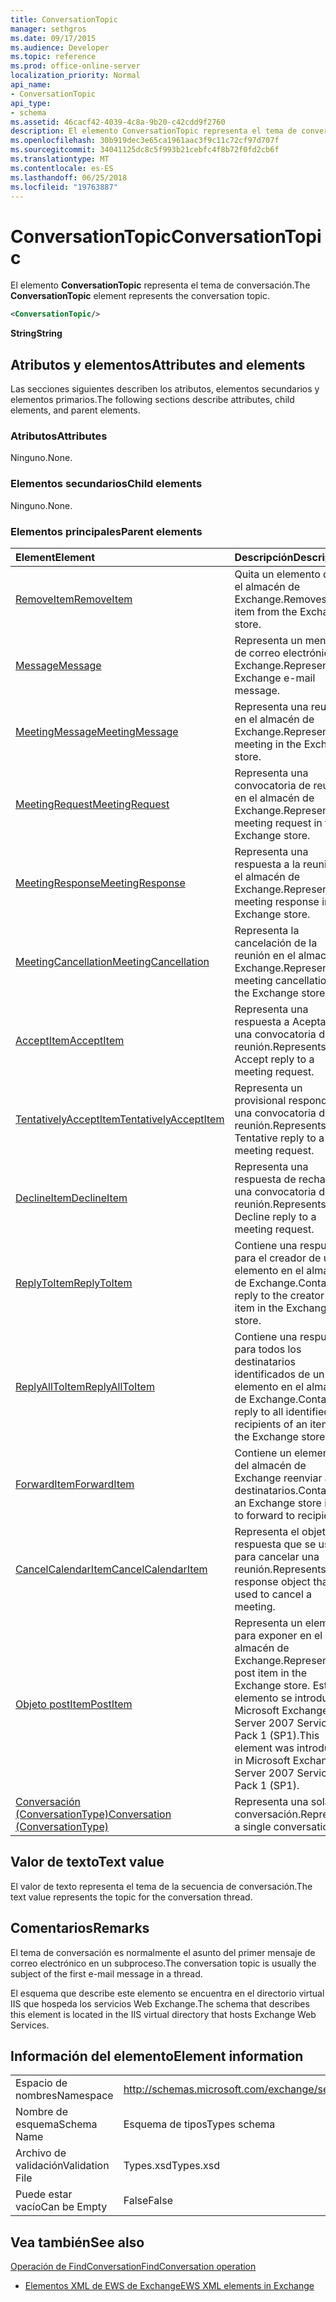 ```yaml
---
title: ConversationTopic
manager: sethgros
ms.date: 09/17/2015
ms.audience: Developer
ms.topic: reference
ms.prod: office-online-server
localization_priority: Normal
api_name:
- ConversationTopic
api_type:
- schema
ms.assetid: 46cacf42-4039-4c8a-9b20-c42cdd9f2760
description: El elemento ConversationTopic representa el tema de conversación.
ms.openlocfilehash: 30b919dec3e65ca1961aac3f9c11c72cf97d707f
ms.sourcegitcommit: 34041125dc8c5f993b21cebfc4f8b72f0fd2cb6f
ms.translationtype: MT
ms.contentlocale: es-ES
ms.lasthandoff: 06/25/2018
ms.locfileid: "19763887"
---
```

# <a name="conversationtopic"></a><span data-ttu-id="2fb9e-103">ConversationTopic</span><span class="sxs-lookup"><span data-stu-id="2fb9e-103">ConversationTopic</span></span>

<span data-ttu-id="2fb9e-104">El elemento **ConversationTopic** representa el tema de conversación.</span><span class="sxs-lookup"><span data-stu-id="2fb9e-104">The **ConversationTopic** element represents the conversation topic.</span></span> 
  
```xml
<ConversationTopic/>
```

 <span data-ttu-id="2fb9e-105">**String**</span><span class="sxs-lookup"><span data-stu-id="2fb9e-105">**String**</span></span>
## <a name="attributes-and-elements"></a><span data-ttu-id="2fb9e-106">Atributos y elementos</span><span class="sxs-lookup"><span data-stu-id="2fb9e-106">Attributes and elements</span></span>

<span data-ttu-id="2fb9e-107">Las secciones siguientes describen los atributos, elementos secundarios y elementos primarios.</span><span class="sxs-lookup"><span data-stu-id="2fb9e-107">The following sections describe attributes, child elements, and parent elements.</span></span>
  
### <a name="attributes"></a><span data-ttu-id="2fb9e-108">Atributos</span><span class="sxs-lookup"><span data-stu-id="2fb9e-108">Attributes</span></span>

<span data-ttu-id="2fb9e-109">Ninguno.</span><span class="sxs-lookup"><span data-stu-id="2fb9e-109">None.</span></span>
  
### <a name="child-elements"></a><span data-ttu-id="2fb9e-110">Elementos secundarios</span><span class="sxs-lookup"><span data-stu-id="2fb9e-110">Child elements</span></span>

<span data-ttu-id="2fb9e-111">Ninguno.</span><span class="sxs-lookup"><span data-stu-id="2fb9e-111">None.</span></span>
  
### <a name="parent-elements"></a><span data-ttu-id="2fb9e-112">Elementos principales</span><span class="sxs-lookup"><span data-stu-id="2fb9e-112">Parent elements</span></span>

|<span data-ttu-id="2fb9e-113">**Element**</span><span class="sxs-lookup"><span data-stu-id="2fb9e-113">**Element**</span></span>|<span data-ttu-id="2fb9e-114">**Descripción**</span><span class="sxs-lookup"><span data-stu-id="2fb9e-114">**Description**</span></span>|
|:-----|:-----|
|[<span data-ttu-id="2fb9e-115">RemoveItem</span><span class="sxs-lookup"><span data-stu-id="2fb9e-115">RemoveItem</span></span>](removeitem.md) <br/> |<span data-ttu-id="2fb9e-116">Quita un elemento desde el almacén de Exchange.</span><span class="sxs-lookup"><span data-stu-id="2fb9e-116">Removes an item from the Exchange store.</span></span>  <br/> |
|[<span data-ttu-id="2fb9e-117">Message</span><span class="sxs-lookup"><span data-stu-id="2fb9e-117">Message</span></span>](message-ex15websvcsotherref.md) <br/> |<span data-ttu-id="2fb9e-118">Representa un mensaje de correo electrónico de Exchange.</span><span class="sxs-lookup"><span data-stu-id="2fb9e-118">Represents an Exchange e-mail message.</span></span>  <br/> |
|[<span data-ttu-id="2fb9e-119">MeetingMessage</span><span class="sxs-lookup"><span data-stu-id="2fb9e-119">MeetingMessage</span></span>](meetingmessage.md) <br/> |<span data-ttu-id="2fb9e-120">Representa una reunión en el almacén de Exchange.</span><span class="sxs-lookup"><span data-stu-id="2fb9e-120">Represents a meeting in the Exchange store.</span></span>  <br/> |
|[<span data-ttu-id="2fb9e-121">MeetingRequest</span><span class="sxs-lookup"><span data-stu-id="2fb9e-121">MeetingRequest</span></span>](meetingrequest.md) <br/> |<span data-ttu-id="2fb9e-122">Representa una convocatoria de reunión en el almacén de Exchange.</span><span class="sxs-lookup"><span data-stu-id="2fb9e-122">Represents a meeting request in the Exchange store.</span></span>  <br/> |
|[<span data-ttu-id="2fb9e-123">MeetingResponse</span><span class="sxs-lookup"><span data-stu-id="2fb9e-123">MeetingResponse</span></span>](meetingresponse.md) <br/> |<span data-ttu-id="2fb9e-124">Representa una respuesta a la reunión en el almacén de Exchange.</span><span class="sxs-lookup"><span data-stu-id="2fb9e-124">Represents a meeting response in the Exchange store.</span></span>  <br/> |
|[<span data-ttu-id="2fb9e-125">MeetingCancellation</span><span class="sxs-lookup"><span data-stu-id="2fb9e-125">MeetingCancellation</span></span>](meetingcancellation.md) <br/> |<span data-ttu-id="2fb9e-126">Representa la cancelación de la reunión en el almacén de Exchange.</span><span class="sxs-lookup"><span data-stu-id="2fb9e-126">Represents a meeting cancellation in the Exchange store.</span></span>  <br/> |
|[<span data-ttu-id="2fb9e-127">AcceptItem</span><span class="sxs-lookup"><span data-stu-id="2fb9e-127">AcceptItem</span></span>](acceptitem.md) <br/> |<span data-ttu-id="2fb9e-128">Representa una respuesta a Aceptar a una convocatoria de reunión.</span><span class="sxs-lookup"><span data-stu-id="2fb9e-128">Represents an Accept reply to a meeting request.</span></span>  <br/> |
|[<span data-ttu-id="2fb9e-129">TentativelyAcceptItem</span><span class="sxs-lookup"><span data-stu-id="2fb9e-129">TentativelyAcceptItem</span></span>](tentativelyacceptitem.md) <br/> |<span data-ttu-id="2fb9e-130">Representa un provisional responde a una convocatoria de reunión.</span><span class="sxs-lookup"><span data-stu-id="2fb9e-130">Represents a Tentative reply to a meeting request.</span></span>  <br/> |
|[<span data-ttu-id="2fb9e-131">DeclineItem</span><span class="sxs-lookup"><span data-stu-id="2fb9e-131">DeclineItem</span></span>](declineitem.md) <br/> |<span data-ttu-id="2fb9e-132">Representa una respuesta de rechazo a una convocatoria de reunión.</span><span class="sxs-lookup"><span data-stu-id="2fb9e-132">Represents a Decline reply to a meeting request.</span></span>  <br/> |
|[<span data-ttu-id="2fb9e-133">ReplyToItem</span><span class="sxs-lookup"><span data-stu-id="2fb9e-133">ReplyToItem</span></span>](replytoitem.md) <br/> |<span data-ttu-id="2fb9e-134">Contiene una respuesta para el creador de un elemento en el almacén de Exchange.</span><span class="sxs-lookup"><span data-stu-id="2fb9e-134">Contains a reply to the creator of an item in the Exchange store.</span></span>  <br/> |
|[<span data-ttu-id="2fb9e-135">ReplyAllToItem</span><span class="sxs-lookup"><span data-stu-id="2fb9e-135">ReplyAllToItem</span></span>](replyalltoitem.md) <br/> |<span data-ttu-id="2fb9e-136">Contiene una respuesta para todos los destinatarios identificados de un elemento en el almacén de Exchange.</span><span class="sxs-lookup"><span data-stu-id="2fb9e-136">Contains a reply to all identified recipients of an item in the Exchange store.</span></span>  <br/> |
|[<span data-ttu-id="2fb9e-137">ForwardItem</span><span class="sxs-lookup"><span data-stu-id="2fb9e-137">ForwardItem</span></span>](forwarditem.md) <br/> |<span data-ttu-id="2fb9e-138">Contiene un elemento del almacén de Exchange reenviar a los destinatarios.</span><span class="sxs-lookup"><span data-stu-id="2fb9e-138">Contains an Exchange store item to forward to recipients.</span></span>  <br/> |
|[<span data-ttu-id="2fb9e-139">CancelCalendarItem</span><span class="sxs-lookup"><span data-stu-id="2fb9e-139">CancelCalendarItem</span></span>](cancelcalendaritem.md) <br/> |<span data-ttu-id="2fb9e-140">Representa el objeto de respuesta que se usa para cancelar una reunión.</span><span class="sxs-lookup"><span data-stu-id="2fb9e-140">Represents the response object that is used to cancel a meeting.</span></span>  <br/> |
|[<span data-ttu-id="2fb9e-141">Objeto postItem</span><span class="sxs-lookup"><span data-stu-id="2fb9e-141">PostItem</span></span>](postitem.md) <br/> |<span data-ttu-id="2fb9e-142">Representa un elemento para exponer en el almacén de Exchange.</span><span class="sxs-lookup"><span data-stu-id="2fb9e-142">Represents a post item in the Exchange store.</span></span> <span data-ttu-id="2fb9e-143">Este elemento se introdujo en Microsoft Exchange Server 2007 Service Pack 1 (SP1).</span><span class="sxs-lookup"><span data-stu-id="2fb9e-143">This element was introduced in Microsoft Exchange Server 2007 Service Pack 1 (SP1).</span></span>  <br/> |
|[<span data-ttu-id="2fb9e-144">Conversación (ConversationType)</span><span class="sxs-lookup"><span data-stu-id="2fb9e-144">Conversation (ConversationType)</span></span>](conversation-conversationtype.md) <br/> |<span data-ttu-id="2fb9e-145">Representa una sola conversación.</span><span class="sxs-lookup"><span data-stu-id="2fb9e-145">Represents a single conversation.</span></span>  <br/> |
   
## <a name="text-value"></a><span data-ttu-id="2fb9e-146">Valor de texto</span><span class="sxs-lookup"><span data-stu-id="2fb9e-146">Text value</span></span>

<span data-ttu-id="2fb9e-147">El valor de texto representa el tema de la secuencia de conversación.</span><span class="sxs-lookup"><span data-stu-id="2fb9e-147">The text value represents the topic for the conversation thread.</span></span>
  
## <a name="remarks"></a><span data-ttu-id="2fb9e-148">Comentarios</span><span class="sxs-lookup"><span data-stu-id="2fb9e-148">Remarks</span></span>

<span data-ttu-id="2fb9e-149">El tema de conversación es normalmente el asunto del primer mensaje de correo electrónico en un subproceso.</span><span class="sxs-lookup"><span data-stu-id="2fb9e-149">The conversation topic is usually the subject of the first e-mail message in a thread.</span></span>
  
<span data-ttu-id="2fb9e-150">El esquema que describe este elemento se encuentra en el directorio virtual IIS que hospeda los servicios Web Exchange.</span><span class="sxs-lookup"><span data-stu-id="2fb9e-150">The schema that describes this element is located in the IIS virtual directory that hosts Exchange Web Services.</span></span>
  
## <a name="element-information"></a><span data-ttu-id="2fb9e-151">Información del elemento</span><span class="sxs-lookup"><span data-stu-id="2fb9e-151">Element information</span></span>

|||
|:-----|:-----|
|<span data-ttu-id="2fb9e-152">Espacio de nombres</span><span class="sxs-lookup"><span data-stu-id="2fb9e-152">Namespace</span></span>  <br/> |http://schemas.microsoft.com/exchange/services/2006/types  <br/> |
|<span data-ttu-id="2fb9e-153">Nombre de esquema</span><span class="sxs-lookup"><span data-stu-id="2fb9e-153">Schema Name</span></span>  <br/> |<span data-ttu-id="2fb9e-154">Esquema de tipos</span><span class="sxs-lookup"><span data-stu-id="2fb9e-154">Types schema</span></span>  <br/> |
|<span data-ttu-id="2fb9e-155">Archivo de validación</span><span class="sxs-lookup"><span data-stu-id="2fb9e-155">Validation File</span></span>  <br/> |<span data-ttu-id="2fb9e-156">Types.xsd</span><span class="sxs-lookup"><span data-stu-id="2fb9e-156">Types.xsd</span></span>  <br/> |
|<span data-ttu-id="2fb9e-157">Puede estar vacío</span><span class="sxs-lookup"><span data-stu-id="2fb9e-157">Can be Empty</span></span>  <br/> |<span data-ttu-id="2fb9e-158">False</span><span class="sxs-lookup"><span data-stu-id="2fb9e-158">False</span></span>  <br/> |
   
## <a name="see-also"></a><span data-ttu-id="2fb9e-159">Vea también</span><span class="sxs-lookup"><span data-stu-id="2fb9e-159">See also</span></span>



[<span data-ttu-id="2fb9e-160">Operación de FindConversation</span><span class="sxs-lookup"><span data-stu-id="2fb9e-160">FindConversation operation</span></span>](findconversation-operation.md)


- [<span data-ttu-id="2fb9e-161">Elementos XML de EWS de Exchange</span><span class="sxs-lookup"><span data-stu-id="2fb9e-161">EWS XML elements in Exchange</span></span>](ews-xml-elements-in-exchange.md)

